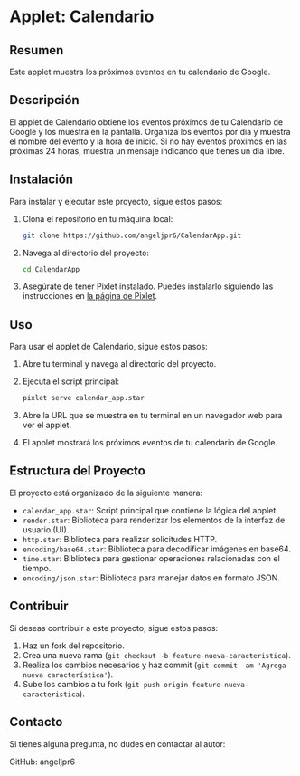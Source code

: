 # Applet: Calendario

## Resumen

Este applet muestra los próximos eventos en tu calendario de Google.

## Descripción

El applet de Calendario obtiene los eventos próximos de tu Calendario de Google y los muestra en la pantalla. Organiza los eventos por día y muestra el nombre del evento y la hora de inicio. Si no hay eventos próximos en las próximas 24 horas, muestra un mensaje indicando que tienes un día libre.

## Instalación

Para instalar y ejecutar este proyecto, sigue estos pasos:

1. Clona el repositorio en tu máquina local:

    ```bash
    git clone https://github.com/angeljpr6/CalendarApp.git
    ```

2. Navega al directorio del proyecto:

    ```bash
    cd CalendarApp
    ```

3. Asegúrate de tener Pixlet instalado. Puedes instalarlo siguiendo las instrucciones en [la página de Pixlet](https://pixlet.github.io/).

## Uso

Para usar el applet de Calendario, sigue estos pasos:

1. Abre tu terminal y navega al directorio del proyecto.

2. Ejecuta el script principal:

    ```bash
    pixlet serve calendar_app.star
    ```

3. Abre la URL que se muestra en tu terminal en un navegador web para ver el applet.

4. El applet mostrará los próximos eventos de tu calendario de Google.

## Estructura del Proyecto

El proyecto está organizado de la siguiente manera:

- `calendar_app.star`: Script principal que contiene la lógica del applet.
- `render.star`: Biblioteca para renderizar los elementos de la interfaz de usuario (UI).
- `http.star`: Biblioteca para realizar solicitudes HTTP.
- `encoding/base64.star`: Biblioteca para decodificar imágenes en base64.
- `time.star`: Biblioteca para gestionar operaciones relacionadas con el tiempo.
- `encoding/json.star`: Biblioteca para manejar datos en formato JSON.

## Contribuir

Si deseas contribuir a este proyecto, sigue estos pasos:

1. Haz un fork del repositorio.
2. Crea una nueva rama (`git checkout -b feature-nueva-caracteristica`).
3. Realiza los cambios necesarios y haz commit (`git commit -am 'Agrega nueva característica'`).
4. Sube los cambios a tu fork (`git push origin feature-nueva-caracteristica`).

## Contacto

Si tienes alguna pregunta, no dudes en contactar al autor:

GitHub: angeljpr6
